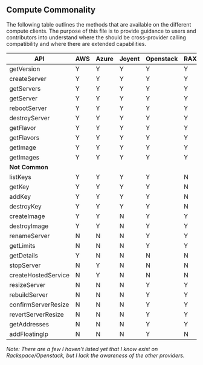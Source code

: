 ## Compute Commonality

The following table outlines the methods that are available on the different compute clients. The purpose of this file is to provide guidance to users and contributors into understand where the should be cross-provider calling compatibility and where there are extended capabilities.

<table>
<tr>
<th>API</th>
<th>AWS</th>
<th>Azure</th>
<th>Joyent</th>
<th>Openstack</th>
<th>RAX</th>
<th>DigitalOcean</th>
</tr>
<tbody>
<tr><td>getVersion</td><td>Y</td><td>Y</td><td>Y</td><td>Y</td><td>Y</td><td>N</td></tr>
<tr><td>createServer</td><td>Y</td><td>Y</td><td>Y</td><td>Y</td><td>Y</td><td>Y</td></tr>
<tr><td>getServers</td><td>Y</td><td>Y</td><td>Y</td><td>Y</td><td>Y</td><td>Y</td></tr>
<tr><td>getServer</td><td>Y</td><td>Y</td><td>Y</td><td>Y</td><td>Y</td><td>Y</td></tr>
<tr><td>rebootServer</td><td>Y</td><td>Y</td><td>Y</td><td>Y</td><td>Y</td><td>Y</td></tr>
<tr><td>destroyServer</td><td>Y</td><td>Y</td><td>Y</td><td>Y</td><td>Y</td><td>Y</td></tr>
<tr><td>getFlavor</td><td>Y</td><td>Y</td><td>Y</td><td>Y</td><td>Y</td><td>Y</td></tr>
<tr><td>getFlavors</td><td>Y</td><td>Y</td><td>Y</td><td>Y</td><td>Y</td><td>Y</td></tr>
<tr><td>getImage</td><td>Y</td><td>Y</td><td>Y</td><td>Y</td><td>Y</td><td>Y</td></tr>
<tr><td>getImages</td><td>Y</td><td>Y</td><td>Y</td><td>Y</td><td>Y</td><td>Y</td></tr>
<tr><td colspan="6"><strong>Not Common</strong></td></tr>
<tr><td>listKeys</td><td>Y</td><td>Y</td><td>Y</td><td>Y</td><td>N</td><td>Y</td></tr>
<tr><td>getKey</td><td>Y</td><td>Y</td><td>Y</td><td>Y</td><td>N</td><td>Y</td></tr>
<tr><td>addKey</td><td>Y</td><td>Y</td><td>Y</td><td>Y</td><td>N</td><td>Y</td></tr>
<tr><td>destroyKey</td><td>Y</td><td>Y</td><td>Y</td><td>Y</td><td>N</td><td>Y</td></tr>
<tr><td>createImage</td><td>Y</td><td>Y</td><td>N</td><td>Y</td><td>Y</td><td>N</td></tr>
<tr><td>destroyImage</td><td>Y</td><td>Y</td><td>N</td><td>Y</td><td>Y</td><td>Y</td></tr>
<tr><td>renameServer</td><td>N</td><td>N</td><td>N</td><td>Y</td><td>Y</td><td>Y</td></tr>
<tr><td>getLimits</td><td>N</td><td>N</td><td>N</td><td>Y</td><td>Y</td><td>N</td></tr>
<tr><td>getDetails</td><td>Y</td><td>N</td><td>N</td><td>N</td><td>N</td><td>N</td></tr>
<tr><td>stopServer</td><td>N</td><td>Y</td><td>N</td><td>N</td><td>N</td><td>N</td></tr>
<tr><td>createHostedService</td><td>N</td><td>Y</td><td>N</td><td>N</td><td>N</td><td>N</td></tr>
<tr><td>resizeServer</td><td>N</td><td>N</td><td>N</td><td>Y</td><td>Y</td><td>N</td></tr>
<tr><td>rebuildServer</td><td>N</td><td>N</td><td>N</td><td>Y</td><td>Y</td><td>N</td></tr>
<tr><td>confirmServerResize</td><td>N</td><td>N</td><td>N</td><td>Y</td><td>Y</td><td>N</td></tr>
<tr><td>revertServerResize</td><td>N</td><td>N</td><td>N</td><td>Y</td><td>Y</td><td>N</td></tr>
<tr><td>getAddresses</td><td>N</td><td>N</td><td>N</td><td>Y</td><td>Y</td><td>N</td></tr>
<tr><td>addFloatingIp</td><td>N</td><td>N</td><td>N</td><td>Y</td><td>N</td><td>N</td></tr>
</tbody>
</table>

*Note: There are a few I haven't listed yet that I know exist on Rackspace/Openstack, but I lack the awareness of the other providers.*
